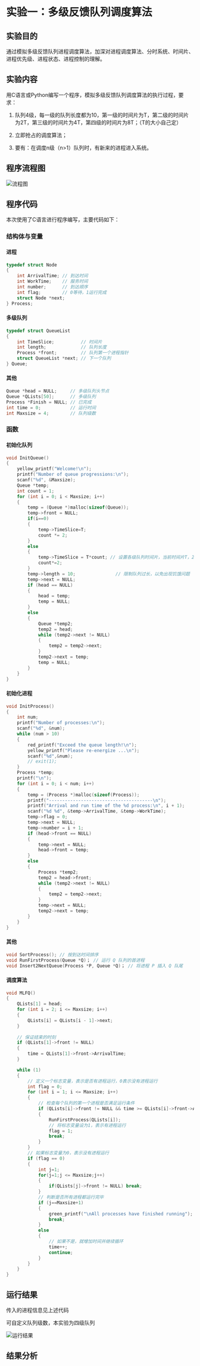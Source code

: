 # 实验一：多级反馈队列调度算法

## 实验目的

通过模拟多级反馈队列进程调度算法，加深对进程调度算法、分时系统、时间片、进程优先级、进程状态、进程控制的理解。

## 实验内容

用C语言或Python编写一个程序，模拟多级反馈队列调度算法的执行过程，要求：

1. 队列4级，每一级的队列长度都为10，第一级的时间片为T，第二级的时间片为2T，第三级的时间片为4T，第四级的时间片为8T；（T的大小自己定）

2. 立即抢占的调度算法；

3. 要有：在调度n级（n>1）队列时，有新来的进程进入系统。

## 程序流程图

![流程图](./实验一.png)

## 程序代码

本次使用了C语言进行程序编写，主要代码如下：

### 结构体与变量

#### 进程

```c
typedef struct Node
{
	int ArrivalTime; // 到达时间
	int WorkTime;	 // 服务时间
	int number;		 // 到达顺序
	int flag;		 // 0等待，1运行完成
	struct Node *next;
} Process;
```

#### 多级队列

```c
typedef struct QueueList
{
	int TimeSlice;			// 时间片
	int length;				// 队列长度
	Process *front;			// 队列第一个进程指针
	struct QueueList *next; // 下一个队列
} Queue;
```

#### 其他

```c
Queue *head = NULL; 	// 多级队列头节点
Queue *QLists[50]; 		// 多级队列
Process *Finish = NULL; // 已完成
int time = 0; 			// 运行时间
int Maxsize = 4; 		// 队列级数
```

### 函数

#### 初始化队列

```c
void InitQueue()
{
	yellow_printf("Welcome!\n");
	printf("Number of queue progressions:\n");
	scanf("%d", &Maxsize);
	Queue *temp;
	int count = 1;
	for (int i = 0; i < Maxsize; i++)
	{
		temp = (Queue *)malloc(sizeof(Queue));
		temp->front = NULL;
		if(i==0)
		{
			temp->TimeSlice=T;
			count *= 2;
		}
		else
		{
			temp->TimeSlice = T*count; // 设置各级队列时间片，当前时间片T，2T，4T，8T...
			count*=2;
		}
		temp->length = 10;				 // 限制队列过长，以免出现饥饿问题
		temp->next = NULL;
		if (head == NULL)
		{
			head = temp;
			temp = NULL;
		}
		else
		{
			Queue *temp2;
			temp2 = head;
			while (temp2->next != NULL)
			{
				temp2 = temp2->next;
			}
			temp2->next = temp;
			temp = NULL;
		}
	}
}

```

#### 初始化进程

```c
void InitProcess()
{
	int num;
	printf("Number of processes:\n");
	scanf("%d", &num);
	while (num > 10)
	{
		red_printf("Exceed the queue length!\n");
		yellow_printf("Please re-energize ...\n");
		scanf("%d",&num);
		// exit(1);
	}
	Process *temp;
	printf("\n");
	for (int i = 0; i < num; i++)
	{
		temp = (Process *)malloc(sizeof(Process));
		printf("---------------------------------------\n");
		printf("Arrival and run time of the %d process:\n", i + 1);
		scanf("%d %d", &temp->ArrivalTime, &temp->WorkTime);
		temp->flag = 0;
		temp->next = NULL;
		temp->number = i + 1;
		if (head->front == NULL)
		{
			temp->next = NULL;
			head->front = temp;
		}
		else
		{
			Process *temp2;
			temp2 = head->front;
			while (temp2->next != NULL)
			{
				temp2 = temp2->next;
			}
			temp->next = NULL;
			temp2->next = temp;
		}
	}
}
```

#### 其他

```c
void SortProcess(); // 按到达时间排序
void RunFirstProcess(Queue *Q)； // 运行 Q 队列的首进程
void Insert2NextQueue(Process *P, Queue *Q)； // 将进程 P 插入 Q 队尾
```

#### 调度算法

```c
void MLFQ()
{
	QLists[1] = head;
	for (int i = 2; i <= Maxsize; i++)
	{
		QLists[i] = QLists[i - 1]->next;
	}
	
	// 保证结束的时刻
	if (QLists[1]->front != NULL)
	{
		time = QLists[1]->front->ArrivalTime;
	}

	while (1)
	{
		// 定义一个标志变量，表示是否有进程运行，0表示没有进程运行
		int flag = 0;
		for (int i = 1; i <= Maxsize; i++)
		{
			// 检查每个队列的第一个进程是否满足运行条件
			if (QLists[i]->front != NULL && time >= QLists[i]->front->ArrivalTime)
			{
				RunFirstProcess(QLists[i]);
				// 将标志变量设为1，表示有进程运行
				flag = 1;
				break;
			}
		}
		// 如果标志变量为0，表示没有进程运行
		if (flag == 0)
		{
			int j=1;
			for(j=1;j <= Maxsize;j++)
			{
				if(QLists[j]->front != NULL) break;
			}
			// 判断是否所有进程都运行完毕
			if (j==Maxsize+1)
			{
				green_printf("\nAll processes have finished running");
				break;
			}
			else
			{
				// 如果不是，就增加时间并继续循环
				time++;
				continue;
			}
		}
	}
}
```



## 运行结果

传入的进程信息见上述代码

可自定义队列级数，本实验为四级队列

![运行结果](./运行结果.png)

## 结果分析